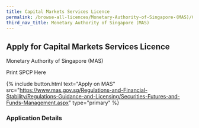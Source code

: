 ```yaml
---
title: Capital Markets Services Licence
permalink: /browse-all-licences/Monetary-Authority-of-Singapore-(MAS)/Capital-Markets-Services-Licence
third_nav_title: Monetary Authority of Singapore (MAS)
---
```


## Apply for Capital Markets Services Licence

Monetary Authority of Singapore (MAS)

Print SPCP Here


{% include button.html text="Apply on MAS" src="https://www.mas.gov.sg/Regulations-and-Financial-Stability/Regulations-Guidance-and-Licensing/Securities-Futures-and-Funds-Management.aspx" type="primary" %}

### Application Details

